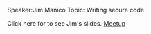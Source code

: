 Speaker:Jim Manico Topic: Writing secure code

Click here for to see Jim's slides.
[Meetup](http://www.meetup.com/Denver-OWASP/files/)